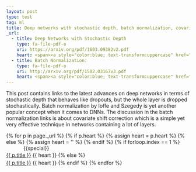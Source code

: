 ```yaml
---
layout: post
type: test
tag: ml
title: Deep networks with stochastic depth, batch normalization, covariate shift correction
_url:
  - title: Deep Networks with Stochastic Depth
    type: fa-file-pdf-o
    uri: https://arxiv.org/pdf/1603.09382v2.pdf
    heart: <span><a style="color:blue; text-transform:uppercase" href="https://gab41.lab41.org/lab41-reading-group-deep-networks-with-stochastic-depth-564321956729">$notes_1$</a></span>
  - title: Batch Normalization:
    type: fa-file-pdf-o
    uri: http://arxiv.org/pdf/1502.03167v3.pdf
    heart: <span><a style="color:blue; text-transform:uppercase" href="https://gab41.lab41.org/batch-normalization-what-the-hey-d480039a9e3b">$notes_1$</a>&nbsp;<a style="color:blue; text-transform:uppercase" href="http://blog.smola.org/post/4110255196/real-simple-covariate-shift-correction">$notes_2$</a></span>
---
```

This post contains links to the latest advances on deep networks in terms of stochastic depth that behaves like dropouts, but the whole layer is dropped stochastically. Batch normalization by Ioffe and Szegedy is yet another popular concept when it comes to DNNs. The discussion in the batch normalization links is about covariate shift correction which is a simple yet very effective technique in networks containing a lot of layers.

{% for p in page._url %}
{% if p.heart %}
{% assign heart = p.heart %}
{% else %}
{% assign heart = '' %}
{% endif %}
{% if forloop.index == 1 %}
<span class="date" title="{{specialtitle}}" style="color:#{{specialcolor}}">&nbsp;&nbsp;&nbsp;&nbsp;&nbsp;&nbsp;&nbsp;&nbsp;&nbsp;&nbsp;&nbsp;</span> {{special}}<br/> <a href="{{ p.uri }}" target="_blank" style="line-height:1.5">{{ p.title }}</a> {{ heart }} <i class="fa {{ p.type }}" aria-hidden="true"></i>
{% else %}
<span class="date">&nbsp;&nbsp;&nbsp;&nbsp;&nbsp;&nbsp;&nbsp;&nbsp;&nbsp;&nbsp;&nbsp;</span> <br/> <a href="{{ p.uri }}" target="_blank" style="line-height:1.5">{{ p.title }}</a> {{ heart }} <i class="fa {{ p.type }}" aria-hidden="true"></i>
{% endif %}
{% endfor %}
